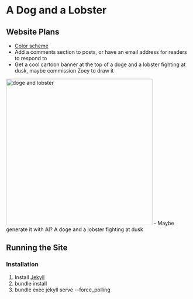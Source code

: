 # A Dog and a Lobster

## Website Plans
- [Color scheme](https://coolors.co/0d1b1e-7798ab-c3dbc5-e8dcb9-f2cee6)
- Add a comments section to posts, or have an email address for readers to respond to
- Get a cool cartoon banner at the top of a doge and a lobster fighting at dusk, maybe commission Zoey to draw it
<img src="https://i.ytimg.com/vi/zHrcg16PbJ8/maxresdefault.jpg" alt="doge and lobster" width="400"/>
    - Maybe generate it with AI? A doge and a lobster fighting at dusk


## Running the Site
### Installation
1. Install [Jekyll](https://jekyllrb.com/docs/installation/windows/)
1. bundle install
2. bundle exec jekyll serve --force_polling